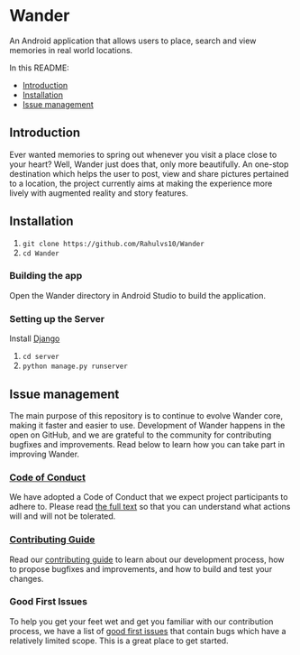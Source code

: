 # Wander
An Android application that allows users to place, search and view memories in real world locations.

In this README:

- [Introduction](#introduction)
- [Installation](#installation)
- [Issue management](#issue-management)

## Introduction

Ever wanted memories to spring out whenever you visit a place close to your heart? Well, Wander just does that, only more beautifully. An one-stop destination which helps the user to post, view and share pictures pertained to a location, the project currently aims at making the experience more lively with augmented reality and story features.

## Installation

1. `git clone https://github.com/Rahulvs10/Wander`
2. `cd Wander`

### Building the app
Open the Wander directory in Android Studio to build the application.

### Setting up the Server
Install [Django](https://docs.djangoproject.com/en/2.2/topics/install/)

1. `cd server`
2. `python manage.py runserver`


## Issue management


The main purpose of this repository is to continue to evolve Wander core, making it faster and easier to use. Development of Wander happens in the open on GitHub, and we are grateful to the community for contributing bugfixes and improvements. Read below to learn how you can take part in improving Wander.

### [Code of Conduct](CODEOFCONDUCT.md)

We have adopted a Code of Conduct that we expect project participants to adhere to. Please read [the full text](CODEOFCONDUCT.md) so that you can understand what actions will and will not be tolerated.

### [Contributing Guide](CONTRIBUTING.md)

Read our [contributing guide](CONTRIBUTING.md) to learn about our development process, how to propose bugfixes and improvements, and how to build and test your changes.

### Good First Issues

To help you get your feet wet and get you familiar with our contribution process, we have a list of [good first issues](https://github.com/rahulvs10/Wander/labels/good%20first%20issue) that contain bugs which have a relatively limited scope. This is a great place to get started.

